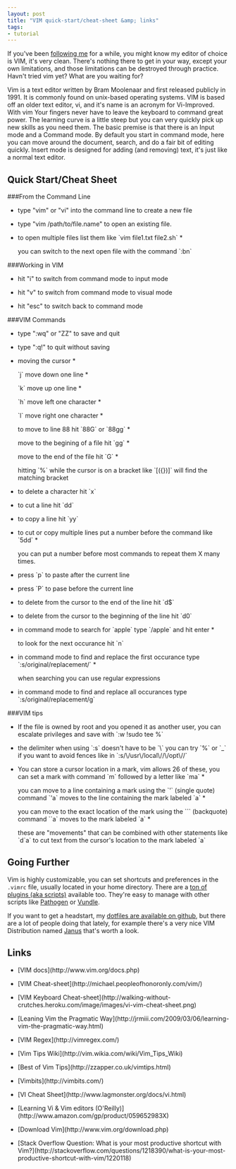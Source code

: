 ```yaml
---
layout: post
title: "VIM quick-start/cheat-sheet &amp; links"
tags:
- tutorial
---
```


If you've been [following me](http://twitter.com/jkirchartz) for a while, you might know my editor of choice is VIM,
it's very clean. There's nothing there to get in your way, except your own limitations, and those limitations can be
destroyed through practice. Havn't tried vim yet? What are you waiting for?

Vim is a text editor written by Bram Moolenaar and first released publicly in 1991. It is commonly found on unix-based operating systems. VIM is based off an older text editor, vi, and it's name is an acronym for Vi-Improved.
With vim Your fingers never have to leave the keyboard to command great power. The learning curve is a little steep but you can very quickly pick up new skills as you need them. The basic premise is that there is an Input mode
and a Command mode. By default you start in command mode, here you can move around the document, search, and do a fair bit of editing quickly. Insert mode is designed for adding (and removing) text, it's just like a normal text
editor.

Quick Start/Cheat Sheet
-----------

###From the Command Line

* <p>type "vim" or "vi" into the command line to create a new file
* <p>type "vim /path/to/file.name" to open an existing file. 
* <p>to open multiple files list them like `vim file1.txt file2.sh`
    * <p>you can switch to the next open file with the command `:bn`

###Working in VIM

* <p>hit "i" to switch from command mode to input mode
* <p>hit "v" to switch from command mode to visual mode
* <p>hit "esc" to switch back to command mode

###VIM Commands
* <p>type ":wq" or "ZZ" to save and quit
* <p>type ":q!" to quit without saving
* <p>moving the cursor
    * <p>`j` move down one line
    * <p>`k` move up one line
    * <p>`h` move left one character
    * <p>`l` move right one character
    * <p>to move to line 88 hit `88G` or `88gg`
    * <p>move to the begining of a file hit `gg`
    * <p>move to the end of the file hit `G`
    * <p>hitting `%` while the cursor is on a bracket like `[({})]` will find the matching bracket
* <p>to delete a character hit `x`
* <p>to cut a line hit `dd`
* <p>to copy a line hit `yy`
* <p>to cut or copy multiple lines put a number before the command like `5dd`
    * <p>you can put a number before most commands to repeat them X many times.
* <p>press `p` to paste after the current line
* <p>press `P` to pase before the current line
* <p>to delete from the cursor to the end of the line hit `d$`
* <p>to delete from the cursor to the beginning of the line hit `d0`
* <p>in command mode to search for `apple` type `/apple` and hit enter
    * <p>to look for the next occurance hit `n`
* <p>in command mode to find and replace the first occurance type `:s/original/replacement/`
    * <p>when searching you can use regular expressions
* <p>in command mode to find and replace all occurances type `:s/original/replacement/g`


###VIM tips
* <p>If the file is owned by root and you opened it as another user, you can escalate privileges and save with `:w !sudo tee %`
* <p>the delimiter when using `:s` doesn't have to be `\` you can try `%` or `_` if you want to avoid fences like in `:s/\/usr\/local\//\/opt\//`
* <p>You can store a cursor location in a mark, vim allows 26 of these, you can set a mark with command `m` followed by a letter like `ma`
    * <p>you can move to a line containing a mark using the `'` (single quote) command `'a` moves to the line containing the mark labeled `a`
    * <p>you can move to the exact location of the mark using the ``` (backquote) command ``a` moves to the mark labeled `a`
    * <p>these are "movements" that can be combined with other statements like `d`a` to cut text from the cursor's location to the mark labeled `a`

Going Further
------------
Vim is highly customizable, you can set shortcuts and preferences in the `.vimrc` file, usually located in your home directory.
There are a [ton of plugins (aka scripts)](http://www.vim.org/scripts/) available too. They're easy to manage with other scripts
like [Pathogen](https://github.com/tpope/vim-pathogen) or [Vundle](https://github.com/gmarik/vundle). 

If you want to get a headstart, my [dotfiles are available on github](https://github.com/jkirchartz/dotfiles), but there are a lot of people 
doing that lately, for example there's a very nice VIM Distribution named [Janus](https://github.com/carlhuda/janus) that's worth a look.

Links
------------
* <p>[VIM docs](http://www.vim.org/docs.php) 
* <p>[VIM Cheat-sheet](http://michael.peopleofhonoronly.com/vim/)
* <p>[VIM Keyboard Cheat-sheet](http://walking-without-crutches.heroku.com/image/images/vi-vim-cheat-sheet.png)
* <p>[Leaning Vim the Pragmatic Way](http://jrmiii.com/2009/03/06/learning-vim-the-pragmatic-way.html)
* <p>[VIM Regex](http://vimregex.com/)
* <p>[Vim Tips Wiki](http://vim.wikia.com/wiki/Vim_Tips_Wiki)
* <p>[Best of Vim Tips](http://zzapper.co.uk/vimtips.html)
* <p>[Vimbits](http://vimbits.com/)
* <p>[VI Cheat Sheet](http://www.lagmonster.org/docs/vi.html)
* <p>[Learning Vi & Vim editors (O'Reilly)](http://www.amazon.com/gp/product/059652983X)
* <p>[Download Vim](http://www.vim.org/download.php)
* <p>[Stack Overflow Question: What is your most productive shortcut with Vim?](http://stackoverflow.com/questions/1218390/what-is-your-most-productive-shortcut-with-vim/1220118)

